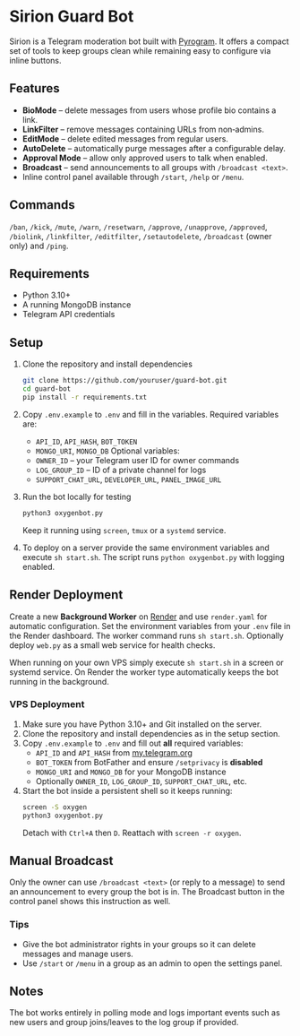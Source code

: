 # Sirion Guard Bot

Sirion is a Telegram moderation bot built with [Pyrogram](https://docs.pyrogram.org/).
It offers a compact set of tools to keep groups clean while remaining easy to configure via inline buttons.

## Features
- **BioMode** – delete messages from users whose profile bio contains a link.
- **LinkFilter** – remove messages containing URLs from non‑admins.
- **EditMode** – delete edited messages from regular users.
- **AutoDelete** – automatically purge messages after a configurable delay.
- **Approval Mode** – allow only approved users to talk when enabled.
- **Broadcast** – send announcements to all groups with `/broadcast <text>`.
- Inline control panel available through `/start`, `/help` or `/menu`.

## Commands
`/ban`, `/kick`, `/mute`, `/warn`, `/resetwarn`, `/approve`, `/unapprove`, `/approved`, `/biolink`, `/linkfilter`, `/editfilter`, `/setautodelete`, `/broadcast` (owner only) and `/ping`.

## Requirements
- Python 3.10+
- A running MongoDB instance
- Telegram API credentials

## Setup
1. Clone the repository and install dependencies
   ```bash
   git clone https://github.com/youruser/guard-bot.git
   cd guard-bot
   pip install -r requirements.txt
   ```
2. Copy `.env.example` to `.env` and fill in the variables.
   Required variables are:
   - `API_ID`, `API_HASH`, `BOT_TOKEN`
   - `MONGO_URI`, `MONGO_DB`
   Optional variables:
   - `OWNER_ID` – your Telegram user ID for owner commands
   - `LOG_GROUP_ID` – ID of a private channel for logs
   - `SUPPORT_CHAT_URL`, `DEVELOPER_URL`, `PANEL_IMAGE_URL`
3. Run the bot locally for testing
   ```bash
   python3 oxygenbot.py
   ```
   Keep it running using `screen`, `tmux` or a `systemd` service.

4. To deploy on a server provide the same environment variables and execute
   `sh start.sh`. The script runs `python oxygenbot.py` with logging enabled.

## Render Deployment
Create a new **Background Worker** on [Render](https://render.com) and use `render.yaml` for automatic configuration.
Set the environment variables from your `.env` file in the Render dashboard. The worker command runs `sh start.sh`.
Optionally deploy `web.py` as a small web service for health checks.

When running on your own VPS simply execute `sh start.sh` in a screen or
systemd service. On Render the worker type automatically keeps the bot
running in the background.

### VPS Deployment
1. Make sure you have Python 3.10+ and Git installed on the server.
2. Clone the repository and install dependencies as in the setup section.
3. Copy `.env.example` to `.env` and fill out **all** required variables:
   - `API_ID` and `API_HASH` from [my.telegram.org](https://my.telegram.org)
   - `BOT_TOKEN` from BotFather and ensure `/setprivacy` is **disabled**
   - `MONGO_URI` and `MONGO_DB` for your MongoDB instance
   - Optionally `OWNER_ID`, `LOG_GROUP_ID`, `SUPPORT_CHAT_URL`, etc.
4. Start the bot inside a persistent shell so it keeps running:
   ```bash
   screen -S oxygen
   python3 oxygenbot.py
   ```
   Detach with `Ctrl+A` then `D`. Reattach with `screen -r oxygen`.

## Manual Broadcast
Only the owner can use `/broadcast <text>` (or reply to a message) to send an announcement to every group the bot is in.
The Broadcast button in the control panel shows this instruction as well.

### Tips
- Give the bot administrator rights in your groups so it can delete messages and manage users.
- Use `/start` or `/menu` in a group as an admin to open the settings panel.

## Notes
The bot works entirely in polling mode and logs important events such as new users and group joins/leaves to the log group if provided.
